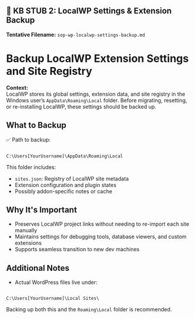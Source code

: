 ## 🧾 KB STUB 2: LocalWP Settings & Extension Backup

**Tentative Filename:** `sop-wp-localwp-settings-backup.md`

# Backup LocalWP Extension Settings and Site Registry

**Context:**  
LocalWP stores its global settings, extension data, and site registry in the Windows user’s `AppData\Roaming\Local` folder. Before migrating, resetting, or re-installing LocalWP, these settings should be backed up.

## What to Backup

✅ Path to backup:
```

C:\Users[YourUsername]\AppData\Roaming\Local

```

This folder includes:

- `sites.json`: Registry of LocalWP site metadata
- Extension configuration and plugin states
- Possibly addon-specific notes or cache

## Why It's Important

- Preserves LocalWP project links without needing to re-import each site manually
- Maintains settings for debugging tools, database viewers, and custom extensions
- Supports seamless transition to new dev machines

## Additional Notes

- Actual WordPress files live under:
```

C:\Users[YourUsername]\Local Sites\

```
Backing up both this and the `Roaming\Local` folder is recommended.


